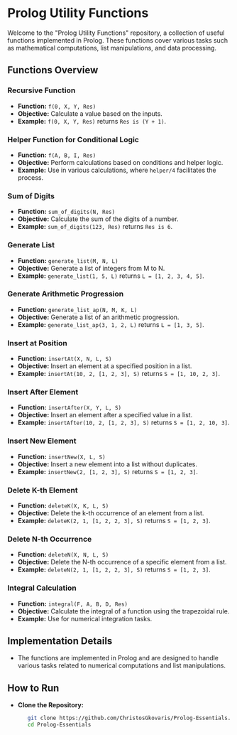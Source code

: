 # Prolog Utility Functions

Welcome to the "Prolog Utility Functions" repository, a collection of useful functions implemented in Prolog. These functions cover various tasks such as mathematical computations, list manipulations, and data processing.

## Functions Overview

### Recursive Function
- **Function:** `f(0, X, Y, Res)`
- **Objective:** Calculate a value based on the inputs.  
- **Example:** `f(0, X, Y, Res)` returns `Res is (Y + 1)`.

### Helper Function for Conditional Logic
- **Function:** `f(A, B, I, Res)`  
- **Objective:** Perform calculations based on conditions and helper logic.  
- **Example:** Use in various calculations, where `helper/4` facilitates the process.

### Sum of Digits
- **Function:** `sum_of_digits(N, Res)`  
- **Objective:** Calculate the sum of the digits of a number.  
- **Example:** `sum_of_digits(123, Res)` returns `Res is 6`.

### Generate List
- **Function:** `generate_list(M, N, L)`  
- **Objective:** Generate a list of integers from M to N.  
- **Example:** `generate_list(1, 5, L)` returns `L = [1, 2, 3, 4, 5]`.

### Generate Arithmetic Progression
- **Function:** `generate_list_ap(N, M, K, L)`  
- **Objective:** Generate a list of an arithmetic progression.  
- **Example:** `generate_list_ap(3, 1, 2, L)` returns `L = [1, 3, 5]`.

### Insert at Position
- **Function:** `insertAt(X, N, L, S)`  
- **Objective:** Insert an element at a specified position in a list.  
- **Example:** `insertAt(10, 2, [1, 2, 3], S)` returns `S = [1, 10, 2, 3]`.

### Insert After Element
- **Function:** `insertAfter(X, Y, L, S)`
- **Objective:** Insert an element after a specified value in a list.
- **Example:** `insertAfter(10, 2, [1, 2, 3], S)` returns `S = [1, 2, 10, 3]`.

### Insert New Element
- **Function:** `insertNew(X, L, S)`  
- **Objective:** Insert a new element into a list without duplicates.  
- **Example:** `insertNew(2, [1, 2, 3], S)` returns `S = [1, 2, 3]`.

### Delete K-th Element
- **Function:** `deleteK(X, K, L, S)`  
- **Objective:** Delete the k-th occurrence of an element from a list.  
- **Example:** `deleteK(2, 1, [1, 2, 2, 3], S)` returns `S = [1, 2, 3]`.

### Delete N-th Occurrence
- **Function:** `deleteN(X, N, L, S)`
- **Objective:** Delete the N-th occurrence of a specific element from a list.  
- **Example:** `deleteN(2, 1, [1, 2, 2, 3], S)` returns `S = [1, 2, 3]`.

### Integral Calculation
- **Function:** `integral(F, A, B, D, Res)`  
- **Objective:** Calculate the integral of a function using the trapezoidal rule.  
- **Example:** Use for numerical integration tasks.

## Implementation Details
- The functions are implemented in Prolog and are designed to handle various tasks related to numerical computations and list manipulations.

## How to Run
- **Clone the Repository:**
  ```bash
     git clone https://github.com/ChristosGkovaris/Prolog-Essentials.git
     cd Prolog-Essentials
